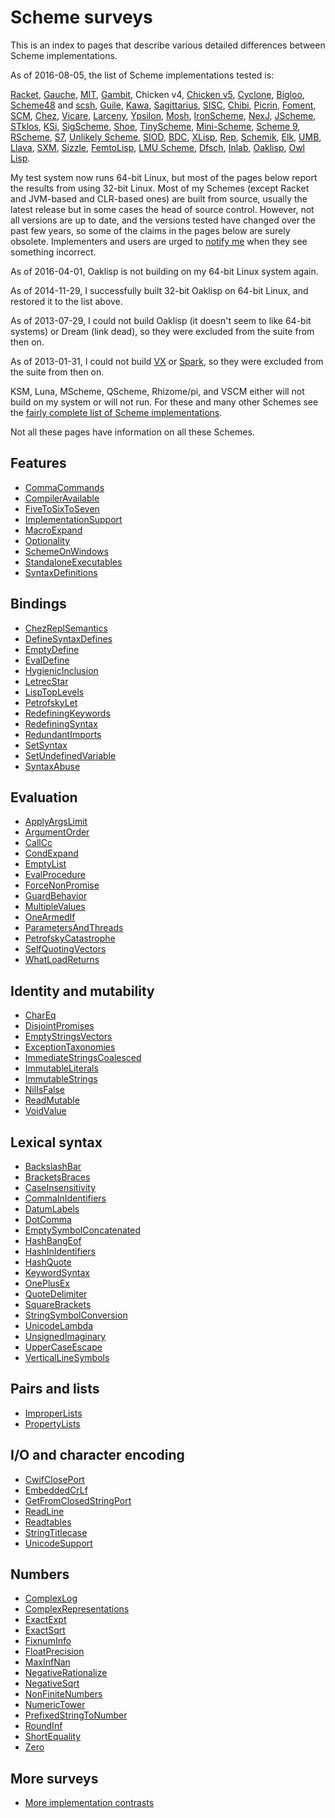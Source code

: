 # Scheme surveys

This is an index to pages that describe various detailed differences between Scheme implementations.

As of 2016-08-05, the list of Scheme implementations tested is:

[Racket](http://racket-lang.org/),
[Gauche](http://practical-scheme.net/gauche/),
[MIT](http://www.gnu.org/software/mit-scheme/),
[Gambit](http://dynamo.iro.umontreal.ca/wiki/index.php/Main_Page),
Chicken v4, [Chicken v5](http://wiki.call-cc.org/eggref/4/numbers),
[Cyclone](https://github.com/justinethier/cyclone),
[Bigloo](http://www-sop.inria.fr/members/Manuel.Serrano/bigloo/),
[Scheme48](http://s48.org/) and [scsh](http://www.scsh.net/),
[Guile](http://www.gnu.org/software/guile/),
[Kawa](http://www.gnu.org/software/kawa/),
[Sagittarius](https://code.google.com/p/sagittarius-scheme),
[SISC](http://sisc-scheme.org/),
[Chibi](https://code.google.com/p/chibi-scheme/),
[Picrin](https://github.com/picrin-scheme/picrin),
[Foment](https://code.google.com/p/foment/),
[SCM](http://people.csail.mit.edu/jaffer/SCM.html),
[Chez](http://scheme.com/), [Vicare](http://marcomaggi.github.io/vicare.html),
[Larceny](http://www.larcenists.org/),
[Ypsilon](https://code.google.com/p/ypsilon/),
[Mosh](https://code.google.com/p/mosh-scheme/),
[IronScheme](https://github.com/leppie/IronScheme),
[NexJ](http://nexj-scheme.org/),
[JScheme](http://jscheme.sourceforge.net/jscheme/main.html),
[STklos](http://www.stklos.net/),
[KSi](http://ksi.sourceforge.net/),
[SigScheme](https://code.google.com/p/sigscheme/),
[Shoe](http://www.nocrew.org/software-shoe.html),
[TinyScheme](http://tinyscheme.sourceforge.net/),
[Mini-Scheme](https://github.com/catseye/minischeme),
[Scheme 9](http://www.t3x.org/s9fes/),
[RScheme](http://www.rscheme.org/rs/index.html),
[S7](https://ccrma.stanford.edu/software/snd/snd/s7.html),
[Unlikely Scheme](https://marijnhaverbeke.nl/unlikely/),
[SIOD](http://people.delphiforums.com/gjc/siod.html),
[BDC](http://carlstrom.com/bdc-scheme/),
[XLisp](http://www.xlisp.org/),
[Rep](http://librep.sourceforge.net/),
[Schemik](http://schemik.sourceforge.net/),
[Elk](http://sam.zoy.org/elk/),
[UMB](http://www.cs.umb.edu/~wrc/scheme/),
[Llava](http://llava.org/),
[SXM](http://www.malgil.com/sxm/),
[Sizzle](http://www.grabmueller.de/martin/www/sizzle/sizzle.en.html),
[FemtoLisp](https://github.com/JeffBezanson/femtolisp),
[LMU Scheme](http://www.mathematik.uni-muenchen.de/~forster/sw/lmuscheme.html),
[Dfsch](http://hakl.net/software/dfsch.en.html),
[Inlab](http://www.inlab.de/scheme/),
[Oaklisp](http://www.bcl.hamilton.ie/~barak/oaklisp),
[Owl Lisp](https://code.google.com/p/owl-lisp/).

My test system now runs 64-bit Linux,
but most of the pages below report the results from using 32-bit Linux.
Most of my Schemes (except Racket and JVM-based and CLR-based ones)
are built from source, usually the latest release but in some cases
the head of source control.
However, not all versions are up to date,
and the versions tested have changed over the past few years,
so some of the claims in the pages below are surely obsolete.
Implementers and users are urged to [notify me](mailto:cowan@ccil.org)
when they see something incorrect.

As of 2016-04-01, Oaklisp is not building on my 64-bit Linux system again.

As of 2014-11-29, I successfully built 32-bit Oaklisp on 64-bit Linux,
and restored it to the list above.

As of 2013-07-29, I could not build Oaklisp (it doesn't seem to like 64-bit systems)
or Dream (link dead), so they were excluded from the suite from then on.

As of 2013-01-31, I could not build [VX](https://code.google.com/p/vx-scheme/)
or [Spark](https://github.com/vijaymathew/spark-scheme),
so they were excluded from the suite from then on.

KSM, Luna, MScheme, QScheme, Rhizome/pi, and VSCM
either will not build on my system or will not run.
For these and many other Schemes see the
[fairly complete list of Scheme implementations](http://community.schemewiki.org/?scheme-faq-standards).

Not all these pages have information on all these Schemes.

## Features

* [CommaCommands](CommaCommands/)
* [CompilerAvailable](CompilerAvailable/)
* [FiveToSixToSeven](FiveToSixToSeven/)
* [ImplementationSupport](ImplementationSupport/)
* [MacroExpand](MacroExpand/)
* [Optionality](Optionality/)
* [SchemeOnWindows](SchemeOnWindows/)
* [StandaloneExecutables](StandaloneExecutables/)
* [SyntaxDefinitions](SyntaxDefinitions/)

## Bindings

* [ChezReplSemantics](ChezReplSemantics/)
* [DefineSyntaxDefines](DefineSyntaxDefines/)
* [EmptyDefine](EmptyDefine/)
* [EvalDefine](EvalDefine/)
* [HygienicInclusion](HygienicInclusion/)
* [LetrecStar](LetrecStar/)
* [LispTopLevels](LispTopLevels/)
* [PetrofskyLet](PetrofskyLet/)
* [RedefiningKeywords](RedefiningKeywords/)
* [RedefiningSyntax](RedefiningSyntax/)
* [RedundantImports](RedundantImports/)
* [SetSyntax](SetSyntax/)
* [SetUndefinedVariable](SetUndefinedVariable/)
* [SyntaxAbuse](SyntaxAbuse/)

## Evaluation

* [ApplyArgsLimit](ApplyArgsLimit/)
* [ArgumentOrder](ArgumentOrder/)
* [CallCc](CallCc/)
* [CondExpand](CondExpand/)
* [EmptyList](EmptyList/)
* [EvalProcedure](EvalProcedure/)
* [ForceNonPromise](ForceNonPromise/)
* [GuardBehavior](GuardBehavior/)
* [MultipleValues](MultipleValues/)
* [OneArmedIf](OneArmedIf/)
* [ParametersAndThreads](ParametersAndThreads/)
* [PetrofskyCatastrophe](PetrofskyCatastrophe/)
* [SelfQuotingVectors](SelfQuotingVectors/)
* [WhatLoadReturns](WhatLoadReturns/)

## Identity and mutability

* [CharEq](CharEq/)
* [DisjointPromises](DisjointPromises/)
* [EmptyStringsVectors](EmptyStringsVectors/)
* [ExceptionTaxonomies](ExceptionTaxonomies/)
* [ImmediateStringsCoalesced](ImmediateStringsCoalesced/)
* [ImmutableLiterals](ImmutableLiterals/)
* [ImmutableStrings](ImmutableStrings/)
* [NilIsFalse](NilIsFalse/)
* [ReadMutable](ReadMutable/)
* [VoidValue](VoidValue/)

## Lexical syntax

* [BackslashBar](BackslashBar/)
* [BracketsBraces](BracketsBraces/)
* [CaseInsensitivity](CaseInsensitivity/)
* [CommaInIdentifiers](CommaInIdentifiers/)
* [DatumLabels](DatumLabels/)
* [DotComma](DotComma/)
* [EmptySymbolConcatenated](EmptySymbolConcatenated/)
* [HashBangEof](HashBangEof/)
* [HashInIdentifiers](HashInIdentifiers/)
* [HashQuote](HashQuote/)
* [KeywordSyntax](KeywordSyntax/)
* [OnePlusEx](OnePlusEx/)
* [QuoteDelimiter](QuoteDelimiter/)
* [SquareBrackets](SquareBrackets/)
* [StringSymbolConversion](StringSymbolConversion/)
* [UnicodeLambda](UnicodeLambda/)
* [UnsignedImaginary](UnsignedImaginary/)
* [UpperCaseEscape](UpperCaseEscape/)
* [VerticalLineSymbols](VerticalLineSymbols/)

## Pairs and lists

* [ImproperLists](ImproperLists/)
* [PropertyLists](PropertyLists/)

## I/O and character encoding

* [CwifClosePort](CwifClosePort/)
* [EmbeddedCrLf](EmbeddedCrLf/)
* [GetFromClosedStringPort](GetFromClosedStringPort/)
* [ReadLine](ReadLine/)
* [Readtables](Readtables/)
* [StringTitlecase](StringTitlecase/)
* [UnicodeSupport](UnicodeSupport/)

## Numbers

* [ComplexLog](ComplexLog/)
* [ComplexRepresentations](ComplexRepresentations/)
* [ExactExpt](ExactExpt/)
* [ExactSqrt](ExactSqrt/)
* [FixnumInfo](FixnumInfo/)
* [FloatPrecision](FloatPrecision/)
* [MaxInfNan](MaxInfNan/)
* [NegativeRationalize](NegativeRationalize/)
* [NegativeSqrt](NegativeSqrt/)
* [NonFiniteNumbers](NonFiniteNumbers/)
* [NumericTower](NumericTower/)
* [PrefixedStringToNumber](PrefixedStringToNumber/)
* [RoundInf](RoundInf/)
* [ShortEquality](ShortEquality/)
* [Zero](Zero/)

## More surveys

* [More implementation contrasts](http://web.archive.org/web/20181113064011/http://web.mit.edu/~axch/www/scheme/choices.html)
